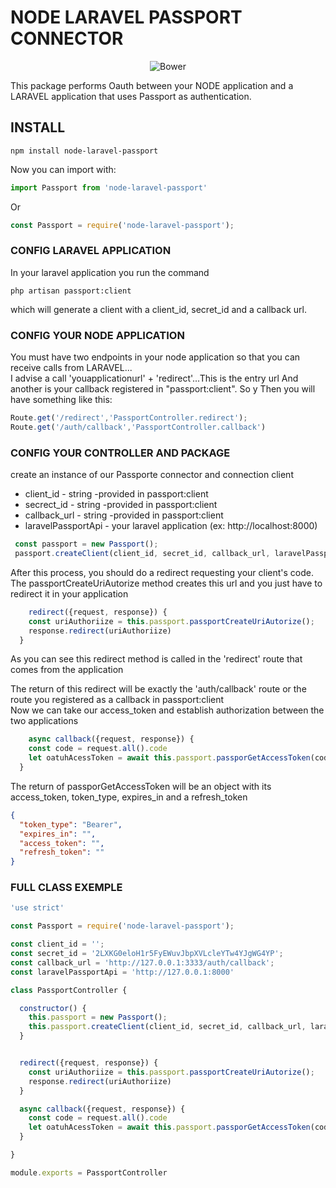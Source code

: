 # NODE LARAVEL PASSPORT CONNECTOR
<p align="center">
   <img alt="Bower" src="https://img.shields.io/bower/l/MI?style=flat-square">
</p>

This package performs Oauth between your NODE application and a LARAVEL application that uses Passport as authentication.<br/>

## INSTALL

```
npm install node-laravel-passport

```

Now you can import with:
```javascript
import Passport from 'node-laravel-passport'
```
Or

```javascript
const Passport = require('node-laravel-passport');
```


### CONFIG LARAVEL APPLICATION

In your laravel application you run the command
```
php artisan passport:client
```
which will generate a client with a client_id, secret_id and a callback url.

### CONFIG YOUR NODE APPLICATION

You must have two endpoints in your node application so that you can receive calls from LARAVEL...<br/>
I advise a call 'youapplicationurl' + 'redirect'...This is the entry url
And another is your callback registered in "passport:client". So y
Then you will have something like this:

```javascript
Route.get('/redirect','PassportController.redirect');
Route.get('/auth/callback','PassportController.callback')
```

### CONFIG YOUR CONTROLLER AND PACKAGE

create an instance of our Passporte connector and connection client <br/>

* client_id - string -provided in passport:client
* secrect_id - string -provided in passport:client
* callback_url - string -provided in passport:client 
* laravelPassportApi - your laravel application (ex: http://localhost:8000)

```javascript
 const passport = new Passport();
 passport.createClient(client_id, secret_id, callback_url, laravelPassportApi);
```
After this process, you should do a redirect requesting your client's code. <br/>
The passportCreateUriAutorize method creates this url and you just have to redirect it in your application

```javascript
    redirect({request, response}) {
    const uriAuthoriize = this.passport.passportCreateUriAutorize();
    response.redirect(uriAuthoriize)
  }
```
As you can see this redirect method is called in the 'redirect' route that comes from the application <br/>

The return of this redirect will be exactly the 'auth/callback' route or the route you registered as a callback in passport:client <br/>
Now we can take our access_token and establish authorization between the two applications <br/>

```javascript
    async callback({request, response}) {
    const code = request.all().code
    let oatuhAcessToken = await this.passport.passporGetAccessToken(code);
  }
```
The return of passporGetAccessToken will be an object with its access_token, token_type, expires_in and a refresh_token <br/>

```json
{
  "token_type": "Bearer",
  "expires_in": "",
  "access_token": "",
  "refresh_token": ""
}
```

### FULL CLASS EXEMPLE

```javascript
'use strict'

const Passport = require('node-laravel-passport');

const client_id = '';
const secret_id = '2LXKG0eloH1r5FyEWuvJbpXVLcleYTw4YJgWG4YP';
const callback_url = 'http://127.0.0.1:3333/auth/callback';
const laravelPassportApi = 'http://127.0.0.1:8000'

class PassportController {

  constructor() {
    this.passport = new Passport();
    this.passport.createClient(client_id, secret_id, callback_url, laravelPassportApi);
  }


  redirect({request, response}) {
    const uriAuthoriize = this.passport.passportCreateUriAutorize();
    response.redirect(uriAuthoriize)
  }

  async callback({request, response}) {
    const code = request.all().code
    let oatuhAcessToken = await this.passport.passporGetAccessToken(code);
  }

}

module.exports = PassportController


```